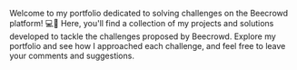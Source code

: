 Welcome to my portfolio dedicated to solving challenges on the Beecrowd platform! 💻🚀 Here, you'll find a collection of my projects and solutions developed to tackle the challenges proposed by Beecrowd. Explore my portfolio and see how I approached each challenge, and feel free to leave your comments and suggestions.










